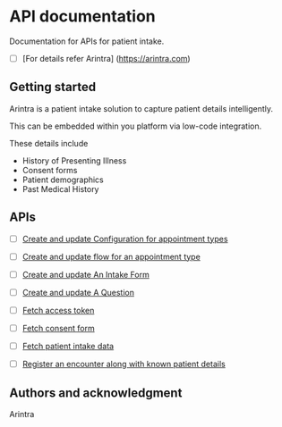 # API documentation

Documentation for APIs for patient intake. 

- [ ] [For details refer Arintra] (https://arintra.com)

## Getting started

Arintra is a patient intake solution to capture patient details intelligently.

This can be embedded within you platform via low-code integration.

These details include
- History of Presenting Illness
- Consent forms
- Patient demographics
- Past Medical History

## APIs

- [ ] [Create and update Configuration for appointment types](create_appt_config.json) 

- [ ] [Create and update flow for an appointment type](create_flow.json) 

- [ ] [Create and update An Intake Form](create_form.json) 

- [ ] [Create and update A Question](create_question.json) 

- [ ] [Fetch access token](fetch_access_token.json) 

- [ ] [Fetch consent form](fetch_consent_form.json) 

- [ ] [Fetch patient intake data](fetch_intake_data.json) 

- [ ] [Register an encounter along with known patient details](register_encounter.json) 



## Authors and acknowledgment
Arintra
